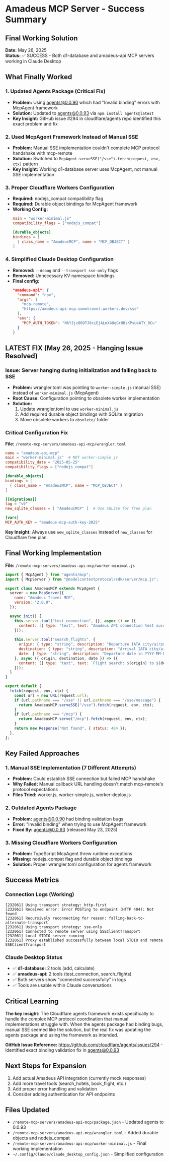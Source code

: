 # Amadeus MCP Server - Success Summary

## Final Working Solution

**Date:** May 26, 2025  
**Status:** ✅ SUCCESS - Both d1-database and amadeus-api MCP servers working in Claude Desktop

## What Finally Worked

### 1. Updated Agents Package (Critical Fix)
- **Problem:** Using agents@0.0.90 which had "Invalid binding" errors with McpAgent framework
- **Solution:** Updated to agents@0.0.93 via `npm install agents@latest`
- **Key Insight:** GitHub issue #294 in cloudflare/agents repo identified this exact problem and fix

### 2. Used McpAgent Framework Instead of Manual SSE
- **Problem:** Manual SSE implementation couldn't complete MCP protocol handshake with mcp-remote
- **Solution:** Switched to `McpAgent.serveSSE("/sse").fetch(request, env, ctx)` pattern
- **Key Insight:** Working d1-database server uses McpAgent, not manual SSE implementation

### 3. Proper Cloudflare Workers Configuration
- **Required:** nodejs_compat compatibility flag
- **Required:** Durable object bindings for McpAgent framework
- **Working Config:**
  ```toml
  main = "worker-minimal.js"
  compatibility_flags = ["nodejs_compat"]
  
  [durable_objects]
  bindings = [
    { class_name = "AmadeusMCP", name = "MCP_OBJECT" }
  ]
  ```

### 4. Simplified Claude Desktop Configuration
- **Removed:** `--debug` and `--transport sse-only` flags
- **Removed:** Unnecessary KV namespace bindings
- **Final config:**
  ```json
  "amadeus-api": {
    "command": "npx",
    "args": [
      "mcp-remote",
      "https://amadeus-api-mcp.somotravel.workers.dev/sse"
    ],
    "env": {
      "MCP_AUTH_TOKEN": "NkYJjz86DTJ8ciEjALmX4OqGrUBsKPsUeATY_0Cu"
    }
  }
  ```

## LATEST FIX (May 26, 2025 - Hanging Issue Resolved)

### Issue: Server hanging during initialization and falling back to SSE
- **Problem:** wrangler.toml was pointing to `worker-simple.js` (manual SSE) instead of `worker-minimal.js` (McpAgent)
- **Root Cause:** Configuration pointing to obsolete worker implementation
- **Solution:** 
  1. Update wrangler.toml to use `worker-minimal.js`
  2. Add required durable object bindings with SQLite migration
  3. Move obsolete workers to `obsolete/` folder

### Critical Configuration Fix

**File:** `/remote-mcp-servers/amadeus-api-mcp/wrangler.toml`
```toml
name = "amadeus-api-mcp"
main = "worker-minimal.js"  # NOT worker-simple.js
compatibility_date = "2025-05-25"
compatibility_flags = ["nodejs_compat"]

[durable_objects]
bindings = [
  { class_name = "AmadeusMCP", name = "MCP_OBJECT" }
]

[[migrations]]
tag = "v9"
new_sqlite_classes = [ "AmadeusMCP" ]  # Use SQLite for free plan

[vars]
MCP_AUTH_KEY = "amadeus-mcp-auth-key-2025"
```

**Key Insight:** Always use `new_sqlite_classes` instead of `new_classes` for Cloudflare free plan.

## Final Working Implementation

**File:** `/remote-mcp-servers/amadeus-api-mcp/worker-minimal.js`

```javascript
import { McpAgent } from "agents/mcp";
import { McpServer } from "@modelcontextprotocol/sdk/server/mcp.js";

export class AmadeusMCP extends McpAgent {
  server = new McpServer({
    name: "Amadeus Travel MCP",
    version: "2.0.0",
  });

  async init() {
    this.server.tool("test_connection", {}, async () => ({
      content: [{ type: "text", text: "Amadeus API connection test successful!" }],
    }));
    
    this.server.tool("search_flights", {
      origin: { type: "string", description: "Departure IATA city/airport code" },
      destination: { type: "string", description: "Arrival IATA city/airport code" },
      date: { type: "string", description: "Departure date in YYYY-MM-DD format" },
    }, async ({ origin, destination, date }) => ({
      content: [{ type: "text", text: `Flight search: ${origin} to ${destination} on ${date}` }],
    }));
  }
}

export default {
  fetch(request, env, ctx) {
    const url = new URL(request.url);
    if (url.pathname === "/sse" || url.pathname === "/sse/message") {
      return AmadeusMCP.serveSSE("/sse").fetch(request, env, ctx);
    }
    if (url.pathname === "/mcp") {
      return AmadeusMCP.serve("/mcp").fetch(request, env, ctx);
    }
    return new Response("Not found", { status: 404 });
  },
};
```

## Key Failed Approaches

### 1. Manual SSE Implementation (7 Different Attempts)
- **Problem:** Could establish SSE connection but failed MCP handshake
- **Why Failed:** Manual callback URL handling doesn't match mcp-remote's protocol expectations
- **Files Tried:** worker.js, worker-simple.js, worker-deploy.js

### 2. Outdated Agents Package
- **Problem:** agents@0.0.90 had binding validation bugs
- **Error:** "Invalid binding" when trying to use McpAgent framework
- **Fixed By:** agents@0.0.93 (released May 23, 2025)

### 3. Missing Cloudflare Workers Configuration
- **Problem:** TypeScript McpAgent threw runtime exceptions
- **Missing:** nodejs_compat flag and durable object bindings
- **Solution:** Proper wrangler.toml configuration for agents framework

## Success Metrics

### Connection Logs (Working)
```
[232061] Using transport strategy: http-first
[232061] Received error: Error POSTing to endpoint (HTTP 404): Not found
[232061] Recursively reconnecting for reason: falling-back-to-alternate-transport
[232061] Using transport strategy: sse-only
[232061] Connected to remote server using SSEClientTransport
[232061] Local STDIO server running
[232061] Proxy established successfully between local STDIO and remote SSEClientTransport
```

### Claude Desktop Status
- ✅ **d1-database:** 2 tools (add, calculate)
- ✅ **amadeus-api:** 2 tools (test_connection, search_flights)
- ✅ Both servers show "connected successfully" in logs
- ✅ Tools are usable within Claude conversations

## Critical Learning

**The key insight:** The Cloudflare agents framework exists specifically to handle the complex MCP protocol coordination that manual implementations struggle with. When the agents package had binding bugs, manual SSE seemed like the solution, but the real fix was updating the agents package and using the framework as intended.

**GitHub Issue Reference:** https://github.com/cloudflare/agents/issues/294 - Identified exact binding validation fix in agents@0.0.93

## Next Steps for Expansion

1. Add actual Amadeus API integration (currently mock responses)
2. Add more travel tools (search_hotels, book_flight, etc.)
3. Add proper error handling and validation
4. Consider adding authentication for API endpoints

## Files Updated
- `/remote-mcp-servers/amadeus-api-mcp/package.json` - Updated agents to 0.0.93
- `/remote-mcp-servers/amadeus-api-mcp/wrangler.toml` - Added durable objects and nodejs_compat
- `/remote-mcp-servers/amadeus-api-mcp/worker-minimal.js` - Final working implementation
- `~/.config/Claude/claude_desktop_config.json` - Simplified configuration